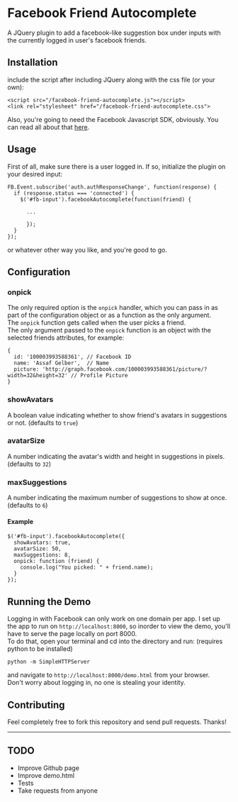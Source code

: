 # Facebook Friend Autocomplete

A JQuery plugin to add a facebook-like suggestion box under inputs with the currently logged in user's facebook friends.

## Installation

include the script after including JQuery along with the css file (or your own):  

    <script src="/facebook-friend-autocomplete.js"></script>
    <link rel="stylesheet" href="/facebook-friend-autocomplete.css">

Also, you're going to need the Facebook Javascript SDK, obviously. You can read all about that [here](https://developers.facebook.com/docs/reference/javascript/).

## Usage

First of all, make sure there is a user logged in. If so, initialize the plugin on your desired input:  

    FB.Event.subscribe('auth.authResponseChange', function(response) {
      if (response.status === 'connected') {
        $('#fb-input').facebookAutocomplete(function(friend) {

          ...

          });
      }
    });

or whatever other way you like, and you're good to go.

## Configuration

### onpick

The only required option is the `onpick` handler, which you can pass in as part of the configuration object or as a function as the only argument.  
The `onpick` function gets called when the user picks a friend.  
The only argument passed to the `onpick` function is an object with the selected friends attributes, for example:  

    {
      id: '100003993588361', // Facebook ID
      name: 'Assaf Gelber',  // Name
      picture: 'http://graph.facebook.com/100003993588361/picture/?width=32&height=32' // Profile Picture
    }

### showAvatars

A boolean value indicating whether to show friend's avatars in suggestions or not. (defaults to `true`)

### avatarSize

A number indicating the avatar's width and height in suggestions in pixels. (defaults to `32`)

### maxSuggestions

A number indicating the maximum number of suggestions to show at once. (defaults to `6`)

#### Example

    $('#fb-input').facebookAutocomplete({
      showAvatars: true,
      avatarSize: 50,
      maxSuggestions: 8,
      onpick: function (friend) {
        console.log("You picked: " + friend.name);
      }
    });

## Running the Demo

Logging in with Facebook can only work on one domain per app. I set up the app to run on `http://localhost:8000`, so inorder to view the demo, you'll have to serve the page locally on port 8000.  
To do that, open your terminal and cd into the directory and run: (requires python to be installed)  

    python -m SimpleHTTPServer

and navigate to `http://localhost:8000/demo.html` from your browser.  
Don't worry about logging in, no one is stealing your identity.

## Contributing

Feel completely free to fork this repository and send pull requests. Thanks!

---

## TODO

* Improve Github page
* Improve demo.html
* Tests
* Take requests from anyone